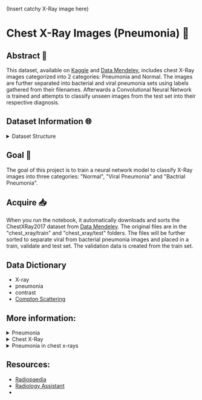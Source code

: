 (Insert catchy X-Ray image here)

# Chest X-Ray Images (Pneumonia) :satellite:

## Abstract :book:

This dataset, available on [Kaggle](https://www.kaggle.com/datasets/paultimothymooney/chest-xray-pneumonia) and [Data Mendeley](https://data.mendeley.com/datasets/rscbjbr9sj/2), includes chest X-Ray images categorized into 2 categories: Pneumonia and Normal. The images are further separated into bacterial and viral pneumonia sets using labels gathered from their filenames. Afterwards a Convolutional Neural Network is trained and attempts to classify unseen images from the test set into their respective diagnosis.

## Dataset Information :globe_with_meridians:
<details>
  <summary> Dataset Structure </summary>
The dataset is organized into three main folders:

- train, validate and test.

Each of these folders contains three subfolders:

- bacterial_pneumonia, viral_pneumonia and normal

</details>

## Goal :dart:
The goal of this project is to train a neural network model to classify X-Ray images into three categories: "Normal", "Viral Pneumonia" and "Bactrial Pneumonia".

## Acquire :inbox_tray:
When you run the notebook, it automatically downloads and sorts the ChestXRay2017 dataset from [Data Mendeley](https://data.mendeley.com/datasets/rscbjbr9sj/2). The original files are in the "chest_xray/train" and "chest_xray/test" folders. The files will be further sorted to separate viral from bacterial pneumonia images and placed in a train, validate and test set. The validation data is created from the train set.

## Data Dictionary
- X-ray
- pneumonia
- contrast
- [Compton Scattering](https://www.nde-ed.org/Physics/X-Ray/comptonscattering.xhtml)

## More information:

<details>
    <summary> Pneumonia </summary>
    
Pneumonia is an infection of the air sacs in one or both lungs. The air sacs may fill with fluid or pus (purulent material) which limits their ability to take in oxygen or expel carbon dioxide. A variety of infective agents can cause pneumonia including: bacteria, viruses and fungi. Viral pneumonia is usually mild and goes away on its own but can progress into bacterial pneumonia. Fungi pneumonia is less common. It usually occurs in people with chronic health problems or weakened immune systems and is not identified in this dataset.

- [Pneumonia](https://medlineplus.gov/pneumonia.html)
- [Viral Pneumonia](https://www.webmd.com/lung/viral-pneumonia)
- [Bacterial Pneumonia](https://www.webmd.com/lung/bacterial-pneumonia)
- [Types of Pneumonia](https://www.webmd.com/lung/pneumonia-types)

[Bronchitis](https://www.healthline.com/health/bronchitis-vs-pneumonia#similarities-differences) is a similar condition where the bronchial tubes become inflamed and usually produced mucus. Bronchitis is usually less severe but can lead to the development of pneumonia.
</details>

<details>
    <summary> Chest X-Ray </summary>
Chest x-rays are done for many reasons including the detection of pneumonia. A film or sensor is placed on one side of an object (in this case the chest cavity) and a shielded x-ray source on the other. The source will be briefly exposed, allowing high energy electromagnetic radiation, similar to light, to pass through the object and be collected by the film or sensor. X-rays darken or "expose" the film. As the x-rays pass through the object, they will interact with matter based on how dense it is. This is called Compton Scattering. The denser a material is, the more scattering takes place and less x-rays reach the film or sensor. Areas on the film or sensor that receive a lot of x-rays are black and areas that do not are white. The difference is called contrast. It allows us to see soft materials such as skin and muscle as a darker gray and harder materials such as metal and bones as a lighter gray. Pneumonia is detectable due to the buildup of mucus in the lungs. The mucus or liquid will scatter more x-rays, resulting in a lighter pattern in those areas versus areas filled with air or gases.

[Radiology Website](https://radiologyassistant.nl/chest/chest-x-ray/lung-disease)

</details>

<details>
    <summary> Pneumonia in chest x-rays </summary>
    
    <ul>
        <li> Pneumonia presents in four different ways in chest x-rays: 
            <ul>
                <li>
                    <details>
                        <summary>Atypical pneumonia</summary>

                        [Atypical pneumonia](https://radiopaedia.org/articles/atypical-pneumonia?lang=us)<br>
                        Image: <br>
                        Credit: 
                    </details>
                </li>
                <li>
                    <details>
                        <summary>Round pneumonia</summary>

                        [Round pneumonia](https://radiopaedia.org/articles/round-pneumonia-1?lang=us) is usually only seen in pediatric patients. They are well defined, rounded opacities that represent regions of infected consolidation. The infective agent in round pneumonia is bacterial. The leading bacterial cause is streptococcus pneumoniae. It usually presents in a round-ish opacity, distinct from the surrounding tissue. Most cases occur in the top part of the lower lobes of the lungs.<br>
                        Image: <br>
                        Credit: <br>
                        [Case](https://radiopaedia.org/cases/round-pneumonia-23?lang=us) courtesy of [Ryan Thibodeau](https://radiopaedia.org/)
                    </details>
                </li>
                <li>
                    <details>
                        <summary>Cavitating pneumonia</summary>

                        [Cavitating pneumonia](https://radiopaedia.org/articles/cavitating-pneumonia?lang=us)<br>
                        Image: <br>
                        Credit:
                    </details>
                </li>
                <li>
                    <details>
                        <summary>Hemorrhagic pneumonia</summary>

                        [Hemorrhagic pneumonia](https://radiopaedia.org/articles/haemorrhagic-pneumonia?lang=us)<br>
                        Image: <br>
                        Credit:
                    </details>
                </li>
            </ul>
        </li>
    </ul>
</details>


## Resources:

- [Radiopaedia](https://radiopaedia.org/?lang=us)
- [Radiology Assistant](https://radiologyassistant.nl/)
- 


